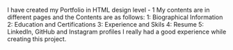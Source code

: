 I have created my Portfolio in HTML design level - 1
My contents are in different pages and the Contents are as follows:
1: Biographical Information
2: Education and Certifications
3: Experience and Skils
4: Resume
5: LinkedIn, GitHub and Instagram profiles
I really had a good experience while creating this project.

